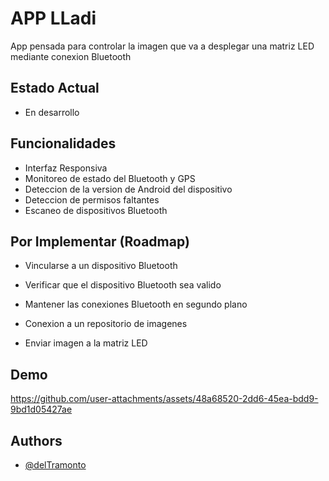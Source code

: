 
# APP LLadi

App pensada para controlar la imagen que va a desplegar una matriz LED mediante conexion Bluetooth


## Estado Actual

- En desarrollo

## Funcionalidades

- Interfaz Responsiva
- Monitoreo de estado del Bluetooth y GPS
- Deteccion de la version de Android del dispositivo
- Deteccion de permisos faltantes
- Escaneo de dispositivos Bluetooth


## Por Implementar (Roadmap)

- Vincularse a un dispositivo Bluetooth

- Verificar que el dispositivo Bluetooth sea valido

- Mantener las conexiones Bluetooth en segundo plano

- Conexion a un repositorio de imagenes

- Enviar imagen a la matriz LED


## Demo

https://github.com/user-attachments/assets/48a68520-2dd6-45ea-bdd9-9bd1d05427ae

## Authors

- [@delTramonto](https://github.com/delTramonto)


